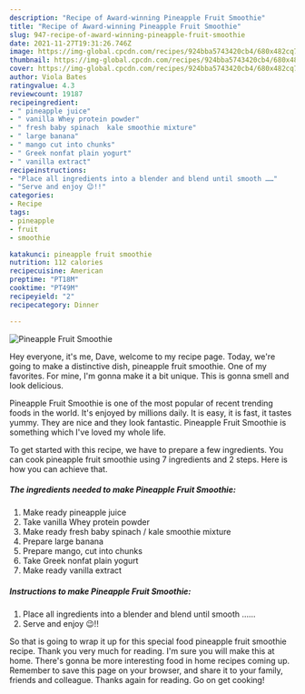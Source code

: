 ```yaml
---
description: "Recipe of Award-winning Pineapple Fruit Smoothie"
title: "Recipe of Award-winning Pineapple Fruit Smoothie"
slug: 947-recipe-of-award-winning-pineapple-fruit-smoothie
date: 2021-11-27T19:31:26.746Z
image: https://img-global.cpcdn.com/recipes/924bba5743420cb4/680x482cq70/pineapple-fruit-smoothie-recipe-main-photo.jpg
thumbnail: https://img-global.cpcdn.com/recipes/924bba5743420cb4/680x482cq70/pineapple-fruit-smoothie-recipe-main-photo.jpg
cover: https://img-global.cpcdn.com/recipes/924bba5743420cb4/680x482cq70/pineapple-fruit-smoothie-recipe-main-photo.jpg
author: Viola Bates
ratingvalue: 4.3
reviewcount: 19187
recipeingredient:
- " pineapple juice"
- " vanilla Whey protein powder"
- " fresh baby spinach  kale smoothie mixture"
- " large banana"
- " mango cut into chunks"
- " Greek nonfat plain yogurt"
- " vanilla extract"
recipeinstructions:
- "Place all ingredients into a blender and blend until smooth ……"
- "Serve and enjoy 😉!!"
categories:
- Recipe
tags:
- pineapple
- fruit
- smoothie

katakunci: pineapple fruit smoothie 
nutrition: 112 calories
recipecuisine: American
preptime: "PT18M"
cooktime: "PT49M"
recipeyield: "2"
recipecategory: Dinner

---
```



![Pineapple Fruit Smoothie](https://img-global.cpcdn.com/recipes/924bba5743420cb4/680x482cq70/pineapple-fruit-smoothie-recipe-main-photo.jpg)

Hey everyone, it's me, Dave, welcome to my recipe page. Today, we're going to make a distinctive dish, pineapple fruit smoothie. One of my favorites. For mine, I'm gonna make it a bit unique. This is gonna smell and look delicious.

Pineapple Fruit Smoothie is one of the most popular of recent trending foods in the world. It's enjoyed by millions daily. It is easy, it is fast, it tastes yummy. They are nice and they look fantastic. Pineapple Fruit Smoothie is something which I've loved my whole life.




To get started with this recipe, we have to prepare a few ingredients. You can cook pineapple fruit smoothie using 7 ingredients and 2 steps. Here is how you can achieve that.

<!--inarticleads1-->

##### The ingredients needed to make Pineapple Fruit Smoothie:

1. Make ready  pineapple juice
1. Take  vanilla Whey protein powder
1. Make ready  fresh baby spinach / kale smoothie mixture
1. Prepare  large banana
1. Prepare  mango, cut into chunks
1. Take  Greek nonfat plain yogurt
1. Make ready  vanilla extract




<!--inarticleads2-->

##### Instructions to make Pineapple Fruit Smoothie:

1. Place all ingredients into a blender and blend until smooth ……
1. Serve and enjoy 😉!!




So that is going to wrap it up for this special food pineapple fruit smoothie recipe. Thank you very much for reading. I'm sure you will make this at home. There's gonna be more interesting food in home recipes coming up. Remember to save this page on your browser, and share it to your family, friends and colleague. Thanks again for reading. Go on get cooking!
